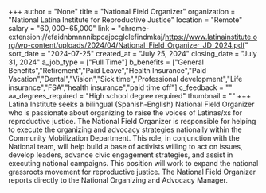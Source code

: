 +++
author = "None"
title = "National Field Organizer"
organization = "National Latina Institute for Reproductive Justice"
location = "Remote"
salary = "$60,000-$65,000"
link = "chrome-extension://efaidnbmnnnibpcajpcglclefindmkaj/https://www.latinainstitute.org/wp-content/uploads/2024/04/National_Field_Organizer_JD_2024.pdf"
sort_date = "2024-07-25"
created_at = "July 25, 2024"
closing_date = "July 31, 2024"
a_job_type = ["Full Time"]
b_benefits = ["General Benefits","Retirement","Paid Leave","Health Insurance","Paid Vacation","Dental","Vision","Sick time","Professional development","Life insurance","FSA","health insurance","paid time off"]
c_feedback = ""
aa_degrees_required = "High school degree required"
thumbnail = ""
+++
Latina Institute seeks a bilingual (Spanish-English) National Field Organizer who is passionate about organizing to raise the voices of Latinas/xs for reproductive justice. The National Field Organizer is responsible for helping to execute the organizing and advocacy strategies nationally within the Community Mobilization Department. This role, in conjunction with the National team, will help build a base of activists willing to act on issues, develop leaders, advance civic engagement strategies, and assist in executing national campaigns. This position will work to expand the national grassroots movement for reproductive justice.
The National Field Organizer reports directly to the National Organizing and Advocacy Manager.